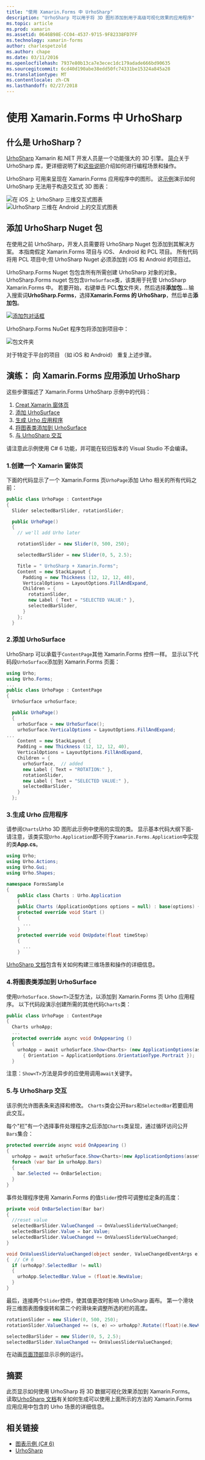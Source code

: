 ```yaml
---
title: "使用 Xamarin.Forms 中 UrhoSharp"
description: "UrhoSharp 可以用于将 3D 图形添加到用于高级可视化效果的应用程序"
ms.topic: article
ms.prod: xamarin
ms.assetid: 0646B98E-CC04-4537-9715-9F82338FD7FF
ms.technology: xamarin-forms
author: charlespetzold
ms.author: chape
ms.date: 03/11/2016
ms.openlocfilehash: 7937e80b13ca7e3ecec1dc179adade666bd90635
ms.sourcegitcommit: 6cd40d190abe38edd50fc74331be15324a845a28
ms.translationtype: MT
ms.contentlocale: zh-CN
ms.lasthandoff: 02/27/2018
---
```

# <a name="using-urhosharp-in-xamarinforms"></a>使用 Xamarin.Forms 中 UrhoSharp

## <a name="what-is-urhosharp"></a>什么是 UrhoSharp？

[UrhoSharp](~/graphics-games/urhosharp/index.md) Xamarin 和.NET 开发人员是一个功能强大的 3D 引擎。 [简介](~/graphics-games/urhosharp/introduction.md)关于 UrhoSharp 库，更详细说明了和[这些说明](~/graphics-games/urhosharp/using.md)介绍如何进行编程场景和操作。

UrhoSharp 可用来呈现在 Xamarin.Forms 应用程序中的图形。
这[示例](https://github.com/xamarin/urho-samples/tree/master/FormsSample)演示如何 UrhoSharp 无法用于构造交互式 3D 图表：

![](urhosharp-images/ios-animation.gif "在 iOS 上 UrhoSharp 三维交互式图表")
![](urhosharp-images/android-animation.gif "UrhoSharp 三维在 Android 上的交互式图表")

## <a name="adding-the-urhosharp-nuget-packages"></a>添加 UrhoSharp Nuget 包

在使用之前 UrhoSharp，开发人员需要将 UrhoSharp Nuget 包添加到其解决方案。 本指南假定 Xamarin.Forms 项目与 iOS、 Android 和 PCL 项目。 所有代码将用 PCL 项目中;但 UrhoSharp Nuget 必须添加到 iOS 和 Android 的项目过。

UrhoSharp.Forms Nuget 包包含所有所需创建 UrhoSharp 对象的对象。 UrhoSharp.Forms nuget 包包含`UrhoSurface`类，该类用于托管 UrhoSharp Xamarin.Forms 中。
若要开始，右键单击 PCL**包**文件夹，然后选择**添加包...**.输入搜索词**UrhoSharp.Forms**，选择**Xamarin.Forms 的 UrhoSharp**，然后单击**添加包**。

[ ![](urhosharp-images/add-package-sml.png "添加包对话框")](urhosharp-images/add-package.png "添加包对话框")

UrhoSharp.Forms NuGet 程序包将添加到项目中：

![](urhosharp-images/packages.png "包文件夹")

对于特定于平台的项目 （如 iOS 和 Android） 重复上述步骤。

## <a name="walkthrough-adding-urhosharp-to-a-xamarinforms-app"></a>演练： 向 Xamarin.Forms 应用添加 UrhoSharp

这些步骤描述了 Xamarin.Forms UrhoSharp 示例中的代码：

1. [Creat Xamarin 窗体页](#1)
2. [添加 UrhoSurface](#2)
3. [生成 Urho 应用程序](#3)
4. [将图表类添加到 UrhoSurface](#4)
5. [与 UrhoSharp 交互](#5)

请注意此示例使用 C# 6 功能，并可能在较旧版本的 Visual Studio 不会编译。

<a name="1"/>

### <a name="1-create-a-xamarin-forms-page"></a>1.创建一个 Xamarin 窗体页

下面的代码显示了一个 Xamarin.Forms 页`UrhoPage`添加 Urho 相关的所有代码之前：

```csharp
public class UrhoPage : ContentPage
{
  Slider selectedBarSlider, rotationSlider;

  public UrhoPage()
  {
    // we'll add Urho later

    rotationSlider = new Slider(0, 500, 250);

    selectedBarSlider = new Slider(0, 5, 2.5);

    Title = " UrhoSharp + Xamarin.Forms";
    Content = new StackLayout {
      Padding = new Thickness (12, 12, 12, 40),
      VerticalOptions = LayoutOptions.FillAndExpand,
      Children = {
        rotationSlider,
        new Label { Text = "SELECTED VALUE:" },
        selectedBarSlider,
      }
    };
  }
```

<a name="2"/>

### <a name="2-add-the-urhosurface"></a>2.添加 UrhoSurface

UrhoSharp 可以承载于`ContentPage`其他 Xamarin.Forms 控件一样。
显示以下代码段`UrhoSurface`添加到 Xamarin.Forms 页面：

```csharp
using Urho;
using Urho.Forms;
...
public class UrhoPage : ContentPage
{
  UrhoSurface urhoSurface;

  public UrhoPage()
  {
    urhoSurface = new UrhoSurface();
    urhoSurface.VerticalOptions = LayoutOptions.FillAndExpand;
...
    Content = new StackLayout {
    Padding = new Thickness (12, 12, 12, 40),
    VerticalOptions = LayoutOptions.FillAndExpand,
    Children = {
      urhoSurface,  // added
      new Label { Text = "ROTATION:" },
      rotationSlider,
      new Label { Text = "SELECTED VALUE:" },
      selectedBarSlider,
    }
  };
```

<a name="3"/>

### <a name="3-build-a-urho-application"></a>3.生成 Urho 应用程序

请参阅`Charts`Urho 3D 图形此示例中使用的实现的类。 显示基本代码大纲下面-请注意，该类实现`Urho.Application`即不同于`Xamarin.Forms.Application`中实现的类**App.cs**。

```csharp
using Urho;
using Urho.Actions;
using Urho.Gui;
using Urho.Shapes;

namespace FormsSample
{
    public class Charts : Urho.Application
    {
    public Charts (ApplicationOptions options = null) : base(options) { }
    protected override void Start ()
    {
      ...
    }
    protected override void OnUpdate(float timeStep)
    {
      ...
    }
```

[UrhoSharp 文档](~/graphics-games/urhosharp/index.md)包含有关如何构建三维场景和操作的详细信息。

<a name="4"/>

### <a name="4-add-the-charts-class-to-the-urhosurface"></a>4.将图表类添加到 UrhoSurface

使用`UrhoSurface.Show<T>`泛型方法，以添加到 Xamarin.Forms 页 Urho 应用程序。 以下代码段演示创建所需的其他代码`Charts`类：

```csharp
public class UrhoPage : ContentPage
{
  Charts urhoApp;
  ...
  protected override async void OnAppearing ()
  {
    urhoApp = await urhoSurface.Show<Charts> (new ApplicationOptions(assetsFolder: null)
      { Orientation = ApplicationOptions.OrientationType.Portrait });
  }
```

注意：`Show<T>`方法是异步的应使用调用`await`关键字。

<a name="5"/>

### <a name="5-interacting-with-urhosharp"></a>5.与 UrhoSharp 交互

该示例允许图表条来选择和修改。 `Charts`类会公开`Bars`和`SelectedBar`若要启用此交互。

每个"栏"有一个选择事件处理程序之后添加`Charts`类呈现，通过循环访问公开`Bars`集合：

```csharp
protected override async void OnAppearing ()
{
  urhoApp = await urhoSurface.Show<Charts>(new ApplicationOptions(assetsFolder: null) { Orientation = ApplicationOptions.OrientationType.Portrait });
  foreach (var bar in urhoApp.Bars)
  {
    bar.Selected += OnBarSelection;
  }
}
```

事件处理程序使用 Xamarin.Forms 的值`Slider`控件可调整给定条的高度：

```csharp
private void OnBarSelection(Bar bar)
{
  //reset value
  selectedBarSlider.ValueChanged -= OnValuesSliderValueChanged;
  selectedBarSlider.Value = bar.Value;
  selectedBarSlider.ValueChanged += OnValuesSliderValueChanged;
}

void OnValuesSliderValueChanged(object sender, ValueChangedEventArgs e)
{  // C# 6
  if (urhoApp?.SelectedBar != null)
  {
    urhoApp.SelectedBar.Value = (float)e.NewValue;
  }
}
```

最后，连接两个`Slider`控件，使其值更改时影响 UrhoSharp 画布。 第一个滑块将三维图表图像旋转和第二个的滑块来调整所选的栏的高度。

```csharp
rotationSlider = new Slider(0, 500, 250);
rotationSlider.ValueChanged += (s, e) => urhoApp?.Rotate((float)(e.NewValue - e.OldValue));

selectedBarSlider = new Slider(0, 5, 2.5);
selectedBarSlider.ValueChanged += OnValuesSliderValueChanged;
```

在动画[页面顶部](#)显示示例的运行。

## <a name="summary"></a>摘要

此页显示如何使用 UrhoSharp 将 3D 数据可视化效果添加到 Xamarin.Forms。 读取[UrhoSharp 文档](~/graphics-games/urhosharp/index.md)有关如何生成可以使用上面所示的方法的 Xamarin.Forms 应用应用中包含的 Urho 场景的详细信息。


## <a name="related-links"></a>相关链接

- [图表示例 (C# 6)](https://github.com/xamarin/urho-samples/tree/master/FormsSample)
- [UrhoSharp](~/graphics-games/urhosharp/index.md)
